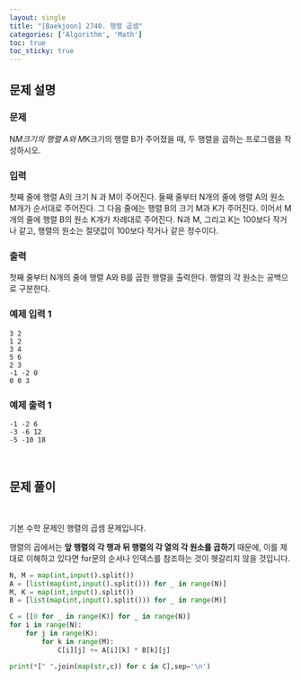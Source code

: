 ```yaml
---
layout: single
title: "[Baekjoon] 2740. 행렬 곱셈"
categories: ['Algorithm', 'Math']
toc: true
toc_sticky: true
---
```


## 문제 설명

### 문제

N*M크기의 행렬 A와 M*K크기의 행렬 B가 주어졌을 때, 두 행렬을 곱하는 프로그램을 작성하시오.

### 입력

첫째 줄에 행렬 A의 크기 N 과 M이 주어진다. 둘째 줄부터 N개의 줄에 행렬 A의 원소 M개가 순서대로 주어진다. 그 다음 줄에는 행렬 B의 크기 M과 K가 주어진다. 이어서 M개의 줄에 행렬 B의 원소 K개가 차례대로 주어진다. N과 M, 그리고 K는 100보다 작거나 같고, 행렬의 원소는 절댓값이 100보다 작거나 같은 정수이다.

### 출력

첫째 줄부터 N개의 줄에 행렬 A와 B를 곱한 행렬을 출력한다. 행렬의 각 원소는 공백으로 구분한다.

### 예제 입력 1 

```
3 2
1 2
3 4
5 6
2 3
-1 -2 0
0 0 3
```

### 예제 출력 1 

```
-1 -2 6
-3 -6 12
-5 -10 18
```

<br>

## 문제 풀이



<br>

기본 수학 문제인 행렬의 곱셈 문제입니다. 

행렬의 곱에서는 **앞 행렬의 각 행과 뒤 행렬의 각 열의 각 원소를 곱하기** 때문에, 이를 제대로 이해하고 있다면 for문의 순서나 인덱스를 참조하는 것이 헷갈리지 않을 것입니다.  

```python
N, M = map(int,input().split())
A = [list(map(int,input().split())) for _ in range(N)]
M, K = map(int,input().split())
B = [list(map(int,input().split())) for _ in range(M)]

C = [[0 for _ in range(K)] for _ in range(N)]
for i in range(N):
    for j in range(K):
        for k in range(M):
            C[i][j] += A[i][k] * B[k][j]

print(*[" ".join(map(str,c)) for c in C],sep='\n')
```




